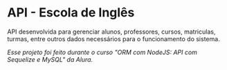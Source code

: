 # API - Escola de Inglês

API desenvolvida para gerenciar alunos, professores, cursos, matriculas, turmas, entre outros dados necessários para o funcionamento do sistema.





_Esse projeto foi feito durante o curso "ORM com NodeJS: API com Sequelize e MySQL" da Alura._
